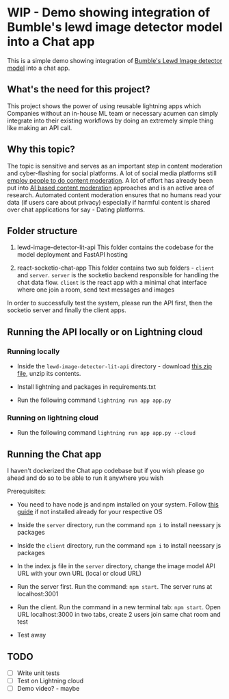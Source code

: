 # WIP - Demo showing integration of Bumble's lewd image detector model into a Chat app

This is a simple demo showing integration of [Bumble's Lewd Image detector model](https://github.com/bumble-tech/private-detector) into a chat app. 

## What's the need for this project?
This project shows the power of using reusable lightning apps which Companies without an in-house ML team or necessary acumen can simply integrate into their existing workflows by doing an extremely simple thing like making an API call. 

## Why this topic?
The topic is sensitive and serves as an important step in content moderation and cyber-flashing for social platforms. A lot of social media platforms still [employ people to do content moderation](https://www.livemint.com/news/india/inside-the-world-of-india-s-content-mods-11584543074609.html). A lot of effort has already been put into [AI based content moderation](https://www.forbes.com/sites/forbestechcouncil/2022/06/14/the-growing-role-of-ai-in-content-moderation/?sh=c7135534a178) approaches and is an active area of research. Automated content moderation ensures that no humans read your data (if users care about privacy) especially if harmful content is shared over chat applications for say - Dating platforms.

## Folder structure
1) lewd-image-detector-lit-api 
This folder contains the codebase for the model deployment and FastAPI hosting

2) react-socketio-chat-app
This folder contains two sub folders - `client` and `server`. `server` is the socketio backend responsible for handling the chat data flow. `client` is the react app with a minimal chat interface where one join a room, send text messages and images 

In order to successfully test the system, please run the API first, then the socketio server and finally the client apps.

## Running the API locally or on Lightning cloud

### Running locally

- Inside the `lewd-image-detector-lit-api` directory - download [this zip file]('https://storage.googleapis.com/private_detector/private_detector.zip'), unzip its contents. 

- Install lightning and packages in requirements.txt

- Run the following command
`lightning run app app.py`

### Running on lightning cloud

- Run the following command
`lightning run app app.py --cloud`

## Running the Chat app
I haven't dockerized the Chat app codebase but if you wish please go ahead and do so to be able to run it anywhere you wish

Prerequisites:
* You need to have node js and npm installed on your system. Follow [this guide](https://docs.npmjs.com/downloading-and-installing-node-js-and-npm) if not installed already for your respective OS

* Inside the `server` directory, run the command `npm i` to install neessary js packages

* Inside the `client` directory, run the command `npm i` to install neessary js packages

* In the index.js file in the `server` directory, change the image model API URL with your own URL (local or cloud URL)

* Run the server first. Run the command: `npm start`. The server runs at localhost:3001

* Run the client. Run the command in a new terminal tab: `npm start`. Open URL localhost:3000 in two tabs, create 2 users join same chat room and test

* Test away


## TODO
- [ ] Write unit tests
- [ ] Test on Lightning cloud
- [ ] Demo video? - maybe